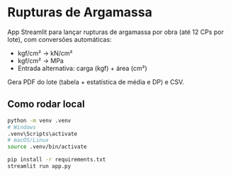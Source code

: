 # Rupturas de Argamassa

App Streamlit para lançar rupturas de argamassa por obra (até 12 CPs por lote), com conversões automáticas:
- kgf/cm² → kN/cm²
- kgf/cm² → MPa
- Entrada alternativa: carga (kgf) + área (cm²)

Gera PDF do lote (tabela + estatística de média e DP) e CSV.

## Como rodar local

```bash
python -m venv .venv
# Windows
.venv\Scripts\activate
# macOS/Linux
source .venv/bin/activate

pip install -r requirements.txt
streamlit run app.py
